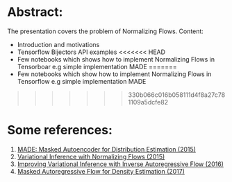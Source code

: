 # Abstract:

The presentation covers the problem of Normalizing Flows.
Content:

* Introduction and motivations
* Tensorflow Bijectors API examples
<<<<<<< HEAD
* Few notebooks which shows how to implement Normalizing Flows in Tensorboar e.g simple implementation MADE
=======
* Few notebooks which show how to implement Normalizing Flows in Tensorflow e.g simple implementation MADE
>>>>>>> 330b066c016b058111d4f8a27c781109a5dcfe82


# Some references:

1. [MADE: Masked Autoencoder for Distribution Estimation (2015)](https://arxiv.org/abs/1502.03509)
2. [Variational Inference with Normalizing Flows (2015)](https://arxiv.org/abs/1505.05770)
3. [Improving Variational Inference with Inverse Autoregressive Flow (2016)](https://arxiv.org/abs/1606.04934)
4. [Masked Autoregressive Flow for Density Estimation (2017)](https://arxiv.org/abs/1705.07057)
